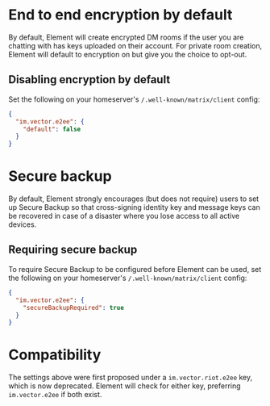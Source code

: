 # End to end encryption by default

By default, Element will create encrypted DM rooms if the user you are chatting with has keys uploaded on their account.
For private room creation, Element will default to encryption on but give you the choice to opt-out.

## Disabling encryption by default

Set the following on your homeserver's
`/.well-known/matrix/client` config:

```json
{
  "im.vector.e2ee": {
    "default": false
  }
}
```

# Secure backup

By default, Element strongly encourages (but does not require) users to set up
Secure Backup so that cross-signing identity key and message keys can be
recovered in case of a disaster where you lose access to all active devices.

## Requiring secure backup

To require Secure Backup to be configured before Element can be used, set the
following on your homeserver's `/.well-known/matrix/client` config:

```json
{
  "im.vector.e2ee": {
    "secureBackupRequired": true
  }
}
```

# Compatibility

The settings above were first proposed under a `im.vector.riot.e2ee` key, which
is now deprecated. Element will check for either key, preferring
`im.vector.e2ee` if both exist.
